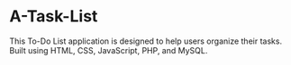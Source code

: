 # A-Task-List
This To-Do List application is designed to help users organize their tasks. Built using HTML, CSS, JavaScript, PHP, and MySQL.
